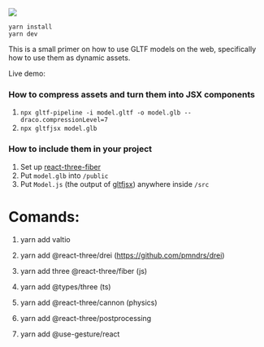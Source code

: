 ![](jumbo.jpg)

    yarn install
    yarn dev

This is a small primer on how to use GLTF models on the web, specifically how to use them as dynamic assets.

Live demo: 

### How to compress assets and turn them into JSX components

1. `npx gltf-pipeline -i model.gltf -o model.glb --draco.compressionLevel=7`
1. `npx gltfjsx model.glb`

### How to include them in your project

1. Set up [react-three-fiber](https://github.com/pmndrs/react-three-fiber)
1. Put `model.glb` into `/public`
1. Put `Model.js` (the output of [gltfjsx](https://github.com/pmndrs/react-three-fiber)) anywhere inside `/src`


# Comands:
1. yarn add valtio
1. yarn add @react-three/drei (https://github.com/pmndrs/drei)
1. yarn add three @react-three/fiber (js)
1. yarn add @types/three (ts)

1. yarn add @react-three/cannon (physics)
1. yarn add @react-three/postprocessing
1. yarn add @use-gesture/react


